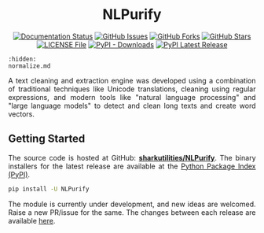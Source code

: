<h1 align = "center">NLPurify</h1>

<div align = "center">

[![Documentation Status](https://readthedocs.org/projects/nlpurify/badge/?version=latest&style=plastic)](https://nlpurify.readthedocs.io/en/latest/?badge=latest)
[![GitHub Issues](https://img.shields.io/github/issues/sharkutilities/NLPurify?style=plastic)](https://github.com/sharkutilities/NLPurify/issues)
[![GitHub Forks](https://img.shields.io/github/forks/sharkutilities/NLPurify?style=plastic)](https://github.com/sharkutilities/NLPurify/network)
[![GitHub Stars](https://img.shields.io/github/stars/sharkutilities/NLPurify?style=plastic)](https://github.com/sharkutilities/NLPurify/stargazers)
[![LICENSE File](https://img.shields.io/github/license/sharkutilities/NLPurify?style=plastic)](https://github.com/sharkutilities/NLPurify/blob/master/LICENSE)
[![PyPI - Downloads](https://img.shields.io/pypi/dm/NLPurify?style=plastic)](https://pypistats.org/packages/pandas-wizard)
[![PyPI Latest Release](https://img.shields.io/pypi/v/NLPurify.svg?style=plastic)](https://pypi.org/project/NLPurify/)

</div>

```{toctree}
:hidden:
normalize.md
```

<div align = "justify">

A text cleaning and extraction engine was developed using a combination of traditional techniques like Unicode translations,
cleaning using regular expressions, and modern tools like "natural language processing" and "large language models" to
detect and clean long texts and create word vectors.

## Getting Started

The source code is hosted at GitHub: [**sharkutilities/NLPurify**](https://github.com/sharkutilities/NLPurify).
The binary installers for the latest release are available at the [Python Package Index (PyPI)](https://pypi.org/project/NLPurify/).

```bash
pip install -U NLPurify
```

The module is currently under development, and new ideas are welcomed. Raise a new PR/issue for the same.
The changes between each release are available [here](https://github.com/sharkutilities/NLPurify/blob/master/CHANGELOG.md).

</div>

